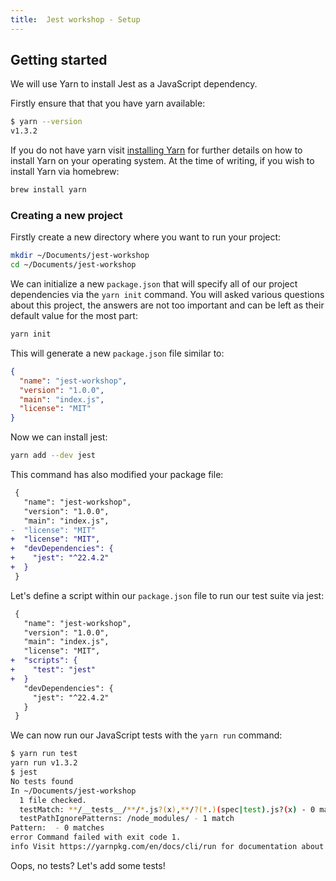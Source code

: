 ```yaml
---
title:  Jest workshop - Setup
---
```


## Getting started

We will use Yarn to install Jest as a JavaScript dependency.

Firstly ensure that that you have yarn available:

```bash
$ yarn --version
v1.3.2
```

If you do not have yarn visit [installing Yarn](https://yarnpkg.com/en/docs/install) for
further details on how to install Yarn on your operating system. At the time of writing,
if you wish to install Yarn via homebrew:

```bash
brew install yarn
```

### Creating a new project

Firstly create a new directory where you want to run your project:

```bash
mkdir ~/Documents/jest-workshop
cd ~/Documents/jest-workshop
```

We can initialize a new `package.json` that will specify all of our project dependencies
via the `yarn init` command. You will asked various questions about this project, the
answers are not too important and can be left as their default value for the most part:

```bash
yarn init
```

This will generate a new `package.json` file similar to:

```json
{
  "name": "jest-workshop",
  "version": "1.0.0",
  "main": "index.js",
  "license": "MIT"
}
```

Now we can install jest:

```bash
yarn add --dev jest
```

This command has also modified your package file:

```diff
 {
   "name": "jest-workshop",
   "version": "1.0.0",
   "main": "index.js",
-  "license": "MIT"
+  "license": "MIT",
+  "devDependencies": {
+    "jest": "^22.4.2"
+  }
 }
```

Let's define a script within our `package.json` file to run our test suite via jest:

```diff
 {
   "name": "jest-workshop",
   "version": "1.0.0",
   "main": "index.js",
   "license": "MIT",
+  "scripts": {
+    "test": "jest"
+  }
   "devDependencies": {
     "jest": "^22.4.2"
   }
 }
```

We can now run our JavaScript tests with the `yarn run` command:

```bash
$ yarn run test
yarn run v1.3.2
$ jest
No tests found
In ~/Documents/jest-workshop
  1 file checked.
  testMatch: **/__tests__/**/*.js?(x),**/?(*.)(spec|test).js?(x) - 0 matches
  testPathIgnorePatterns: /node_modules/ - 1 match
Pattern:  - 0 matches
error Command failed with exit code 1.
info Visit https://yarnpkg.com/en/docs/cli/run for documentation about this command.
```

Oops, no tests? Let's add some tests!
